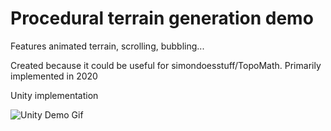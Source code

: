 # Procedural terrain generation demo

Features animated terrain, scrolling, bubbling...

Created because it could be useful for simondoesstuff/TopoMath.
Primarily implemented in 2020

Unity implementation


![Unity Demo Gif](demoGifs/Unity_oSzytJihkd.gif)
